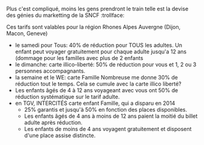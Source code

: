 Plus c'est compliqué, moins les gens prendront le train telle est la devise des génies du marketting de la SNCF :trollface:

Ces tarifs sont valables pour la région Rhones Alpes Auvergne (Dijon, Macon, Geneve)

- le samedi pour Tous: 40% de réduction pour TOUS les adultes. Un enfant peut voyager gratuitement pour chaque adulte jusqu'a 12 ans (dommage pour les familles avec plus de 2 enfants
- le dimanche: carte illico-liberté: 50% de réduction pour vous et 1, 2 ou 3 personnes accompagnants.
- la semaine et le WE: carte Famille Nombreuse me donne 30% de réduction tout le temps. Cela se cumule avec la carte illico liberté?
- Les enfants âgés de 4 à 12 ans voyageant avec vous ont 50% de réduction systématique sur le tarif adulte.
- en TGV, INTERCITÉS carte enfant Famille, qui a disparu en 2014
  - 25% garantis et jusqu'à 50% en fonction des places disponibles.
  - Les enfants âgés de 4 ans à moins de 12 ans paient la moitié du billet adulte après réduction.
  - Les enfants de moins de 4 ans voyagent gratuitement et disposent d'une place assise distincte.
